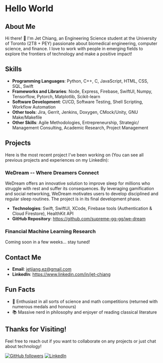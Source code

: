 # Hello World

## About Me
Hi there! 👋 I'm Jet Chiang, an Engineering Science student at the University of Toronto (2T8 + PEY) passionate about biomedical engineering, computer science, and finance. I love to work with people in emerging fields to explore the frontiers of technology and make a positive impact!

## Skills
- **Programming Languages**: Python, C++, C, JavaScript, HTML, CSS, SQL, Swift
- **Frameworks and Libraries**: Node, Express, Firebase, SwiftUI, Numpy, Tensorflow, Pytorch, Matplotlib, Scikit-learn
- **Software Development**: CI/CD, Software Testing, Shell Scripting, Workflow Automation
- **Other tools**: Jira, Gerrit, Jenkins, Doxygen, CMock/Unity, GNU Make/Makefile
- **Other Skills**: Agile Methodologies, Entrepreneurship, Strategic/ Management Consulting, Academic Research, Project Management

## Projects
Here is the most recent project I've been working on (You can see all previous projects and experiences on my LinkedIn):

### WeDream -- Where Dreamers Connect
WeDream offers an innovative solution to improve sleep for millions who struggle with rest and suffer its consequences. By leveraging gamification and social networking, WeDream motivates users to develop disciplined and regular sleep routines. The project is in its final development phase.

- **Technologies**: Swift, SwiftUI, XCode, Firebase tools (Authentication & Cloud Firestore), HealthKit API
- **GitHub Repository**: https://github.com/supreme-gg-gg/we-dream

### Financial Machine Learning Research
Coming soon in a few weeks... stay tuned!

## Contact Me
- **Email**: jetjiang.ez@gmail.com
- **LinkedIn**: https://www.linkedin.com/in/jet-chiang

## Fun Facts
- 🔭 Enthusiast in all sorts of science and math competitions (returned with numerous medals and honours)
- 📚 Massive nerd in philosophy and enjoyer of reading classical literature

## Thanks for Visiting!
Feel free to reach out if you want to collaborate on any projects or just chat about technology!

[![GitHub followers](https://img.shields.io/github/followers/yourusername?label=Follow&style=social)](https://github.com/supreme-gg-gg)
[![LinkedIn](https://img.shields.io/badge/LinkedIn-Connect-blue)](https://www.linkedin.com/in/jet-chiang/)
